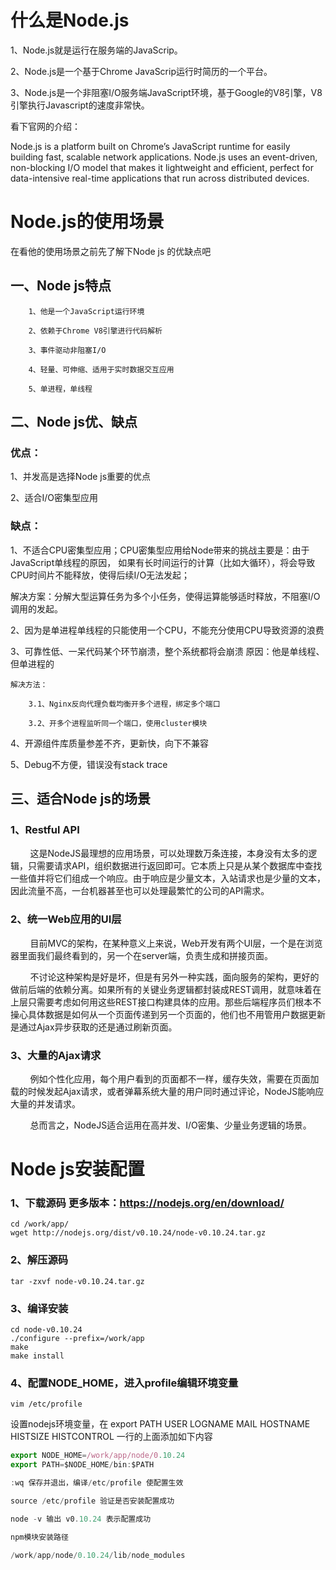 # 什么是Node.js
1、Node.js就是运行在服务端的JavaScrip。   

2、Node.js是一个基于Chrome JavaScrip运行时简历的一个平台。  

3、Node.js是一个非阻塞I/O服务端JavaScript环境，基于Google的V8引擎，V8引擎执行Javascript的速度非常快。

看下官网的介绍：

Node.js is a platform built on Chrome’s JavaScript runtime for easily building fast, 
scalable network applications. Node.js uses an event-driven, non-blocking I/O model
that makes it lightweight and efficient, perfect for data-intensive real-time 
applications that run across distributed devices.

# Node.js的使用场景   
在看他的使用场景之前先了解下Node js 的优缺点吧   
 
## 一、Node js特点  
        1、他是一个JavaScript运行环境

        2、依赖于Chrome V8引擎进行代码解析

        3、事件驱动非阻塞I/O

        4、轻量、可伸缩、适用于实时数据交互应用

        5、单进程，单线程   
## 二、Node js优、缺点　　　
### 优点：
1、并发高是选择Node js重要的优点 
  
2、适合I/O密集型应用
### 缺点：  
 1、不适合CPU密集型应用；CPU密集型应用给Node带来的挑战主要是：由于JavaScript单线程的原因，
    如果有长时间运行的计算（比如大循环），将会导致CPU时间片不能释放，使得后续I/O无法发起；

 解决方案：分解大型运算任务为多个小任务，使得运算能够适时释放，不阻塞I/O调用的发起。

 2、因为是单进程单线程的只能使用一个CPU，不能充分使用CPU导致资源的浪费

 3、可靠性低、一呆代码某个环节崩溃，整个系统都将会崩溃
    原因：他是单线程、但单进程的

    解决方法：

        3.1、Nginx反向代理负载均衡开多个进程，绑定多个端口

        3.2、开多个进程监听同一个端口，使用cluster模块

  4、开源组件库质量参差不齐，更新快，向下不兼容

  5、Debug不方便，错误没有stack trace
## 三、适合Node js的场景

### 1、Restful API
&nbsp;&nbsp;&nbsp;&nbsp;&nbsp;&nbsp;&nbsp;&nbsp;这是NodeJS最理想的应用场景，可以处理数万条连接，本身没有太多的逻辑，只需要请求API，组织数据进行返回即可。它本质上只是从某个数据库中查找一些值并将它们组成一个响应。由于响应是少量文本，入站请求也是少量的文本，因此流量不高，一台机器甚至也可以处理最繁忙的公司的API需求。
### 2、统一Web应用的UI层
&nbsp;&nbsp;&nbsp;&nbsp;&nbsp;&nbsp;&nbsp;&nbsp;目前MVC的架构，在某种意义上来说，Web开发有两个UI层，一个是在浏览器里面我们最终看到的，另一个在server端，负责生成和拼接页面。  
 
&nbsp;&nbsp;&nbsp;&nbsp;&nbsp;&nbsp;&nbsp;&nbsp;不讨论这种架构是好是坏，但是有另外一种实践，面向服务的架构，更好的做前后端的依赖分离。如果所有的关键业务逻辑都封装成REST调用，就意味着在上层只需要考虑如何用这些REST接口构建具体的应用。那些后端程序员们根本不操心具体数据是如何从一个页面传递到另一个页面的，他们也不用管用户数据更新是通过Ajax异步获取的还是通过刷新页面。
### 3、大量的Ajax请求
&nbsp;&nbsp;&nbsp;&nbsp;&nbsp;&nbsp;&nbsp;&nbsp;例如个性化应用，每个用户看到的页面都不一样，缓存失效，需要在页面加载的时候发起Ajax请求，或者弹幕系统大量的用户同时通过评论，NodeJS能响应大量的并发请求。

&nbsp;&nbsp;&nbsp;&nbsp;&nbsp;&nbsp;&nbsp;&nbsp;总而言之，NodeJS适合运用在高并发、I/O密集、少量业务逻辑的场景。
# Node js安装配置
### 1、下载源码 更多版本：https://nodejs.org/en/download/
```shell
cd /work/app/
wget http://nodejs.org/dist/v0.10.24/node-v0.10.24.tar.gz
```
### 2、解压源码
```shell
tar -zxvf node-v0.10.24.tar.gz
```
### 3、编译安装
```shell
cd node-v0.10.24
./configure --prefix=/work/app
make
make install
```
### 4、配置NODE_HOME，进入profile编辑环境变量
```shell
vim /etc/profile
```
设置nodejs环境变量，在 export PATH USER LOGNAME MAIL HOSTNAME HISTSIZE HISTCONTROL 一行的上面添加如下内容
```js
export NODE_HOME=/work/app/node/0.10.24
export PATH=$NODE_HOME/bin:$PATH

:wq 保存并退出，编译/etc/profile 使配置生效

source /etc/profile 验证是否安装配置成功

node -v 输出 v0.10.24 表示配置成功

npm模块安装路径

/work/app/node/0.10.24/lib/node_modules
```
